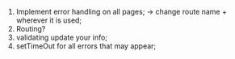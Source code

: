 1. Implement error handling on all pages; -> change route name + wherever it is used;
2. Routing?
3. validating update your info;
4. setTimeOut for all errors that may appear;